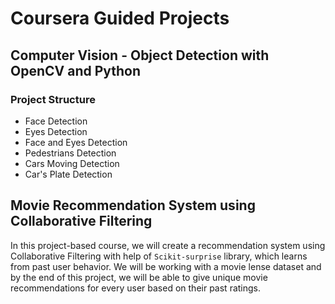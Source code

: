 # **Coursera Guided Projects**

## Computer Vision - Object Detection with OpenCV and Python

### **Project Structure**
- Face Detection
- Eyes Detection
- Face and Eyes Detection
- Pedestrians Detection
- Cars Moving Detection
- Car's Plate Detection

## Movie Recommendation System using Collaborative Filtering
In this project-based course, we will create a recommendation system using Collaborative Filtering with help of `Scikit-surprise` library, which learns from past user behavior. We will be working with a movie lense dataset and by the end of this project, we will be able to give unique movie recommendations for every user based on their past ratings.
